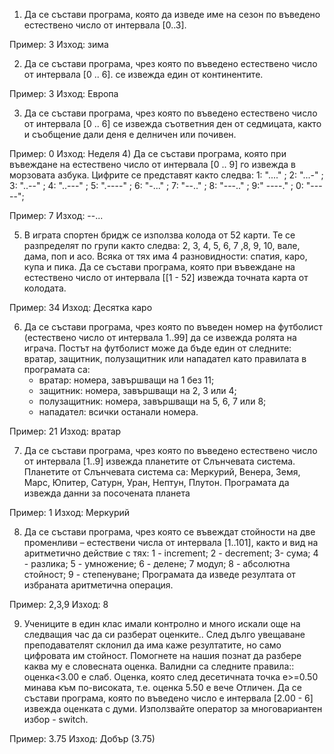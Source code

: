 1) Да се състави програма, която да изведе име на сезон по въведено естествено число от интервала [0..3].

Пример: 3 Изход: зима

2) Да се състави програма, чрез която по въведено естествено число от интервала [0 .. 6]. се извежда един от континентите. 

Пример: 3 Изход: Европа

3) Да се състави програма, чрез която по въведено естествено число от интервала [0 .. 6] се извежда съответния ден от седмицата, както и съобщение дали деня е делничен или почивен.

Пример: 0 Изход: Неделя
4) Да се състави програма, която при въвеждане на естествено число от интервала [0 .. 9] го извежда в морзовата азбука.
Цифрите се представят както следва: 1: "...." ; 2: "...-" ; 3: "..--" ; 4: "..---" ; 5: ".----" ; 6: "-..." ; 7: "--.." ; 8: "---.." ; 9:" ----." ; 0: "-----";

Пример: 7 Изход: --...

5) В играта спортен бридж се използва колода от 52 карти. Те се разпределят по групи както следва: 2, 3, 4, 5, 6, 7 ,8, 9, 10, вале, дама, поп и асо.
Всяка от тях има 4 разновидности: спатия, каро, купа и пика.
Да се състави програма, която при въвеждане на естествено число от интервала [[1 - 52] извежда точната карта от колодата. 

Пример: 34 Изход: Десятка каро

6) Да се състави програма, чрез която по въведен номер на футболист (естествено число от интервала 1..99] да се извежда ролята на играча.
Постът на футболист може да бъде един от следните: вратар, защитник, полузащитник или нападател като правилата в програмата са:
	- вратар: номера, завършващи на 1 без 11;
	- защитник: номера, завършващи на 2, 3 или 4;
	- полузащитник: номера, завършващи на 5, 6, 7 или 8;
	- нападател: всички останали номера.

Пример: 21 Изход: вратар

7) Да се състави програма, чрез която по въведено естествено число от интервала [1..9] извежда планетите от Слънчевата система.
Планетите от Слънчевата система са: Меркурий, Венера, Земя, Марс, Юпитер, Сатурн, Уран, Нептун, Плутон.
Програмата да извежда данни за посочената планета

Пример: 1 Изход: Меркурий

8) Да се състави програма, чрез която се въвеждат стойности на две променливи – естествени числа от интервала [1..101], както и вид на аритметично действие с тях:
1 - increment; 2 - decrement; 3- сума; 4 - разлика; 5 - умножение; 6 - делене; 7 модул; 8 - абсолютна стойност; 9 - степенуване;
Програмата да изведе резултата от избраната аритметична операция.

Пример: 2,3,9 Изход: 8

9) Учениците в един клас имали контролно и много искали още на следващия час да си разберат оценките.. След дълго увещаване преподавателят склонил да има каже резултатите, но само цифровата им стойност.
Помогнете на нашия познат да разбере каква му е словесната оценка. Валидни са следните правила:: оценка<3.00 е слаб. Оценка, която след десетичната точка е>=0.50 минава към по-високата, т.е. оценка 5.50 е вече Отличен.
Да се състави програма, която по въведено число е интервала [2.00 - 6] извежда оценката с думи.
Използвайте оператор за многовариантен избор - switch.

Пример: 3.75 Изход: Добър (3.75)